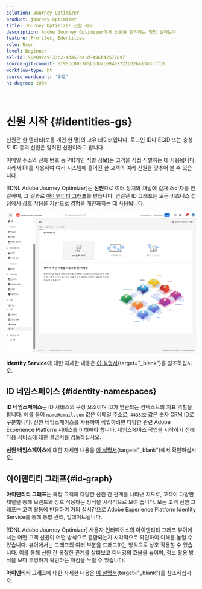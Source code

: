 ```yaml
---
solution: Journey Optimizer
product: journey optimizer
title: Journey Optimizer 신원 시작
description: Adobe Journey Optimizer에서 신원을 관리하는 방법 알아보기
feature: Profiles, Identities
role: User
level: Beginner
exl-id: 90e892e9-33c2-4da5-be1d-496b42572897
source-git-commit: 3f96cc0037b5bcdb2ce94e2721b02ba13b3cff36
workflow-type: ht
source-wordcount: '342'
ht-degree: 100%

---
```


# 신원 시작 {#identities-gs}

신원은 한 엔터티(보통 개인 한 명)의 고유 데이터입니다. 로그인 ID나 ECID 또는 충성도 ID 등의 신원은 알려진 신원이라고 합니다.

이메일 주소와 전화 번호 등 PII(개인 식별 정보)는 고객을 직접 식별하는 데 사용됩니다. 따라서 PII를 사용하여 여러 시스템에 흩어진 한 고객의 여러 신원을 맞추어 볼 수 있습니다.

[!DNL Adobe Journey Optimizer]는 **신원**&#x200B;으로 여러 장치와 채널에 걸쳐 소비자를 연결하며, 그 결과로 [아이덴티티 그래프](#id-graph)를 만듭니다. 연결된 ID 그래프는 모든 비즈니스 접점에서 상호 작용을 기반으로 경험을 개인화하는 데 사용됩니다.

![](assets/identities-home.png)

**Identity Service**&#x200B;에 대한 자세한 내용은 [이 설명서](https://experienceleague.adobe.com/docs/experience-platform/identity/home.html?lang=ko){target="_blank"}를 참조하십시오.

## ID 네임스페이스 {#identity-namespaces}

**ID 네임스페이스**&#x200B;는 ID 서비스의 구성 요소이며 ID가 연관되는 컨텍스트의 지표 역할을 합니다. 예를 들어 `name@email.com` 값은 이메일 주소로, `443522` 값은 숫자 CRM ID로 구분합니다. 신원 네임스페이스를 사용하여 작업하려면 다양한 관련 Adobe Experience Platform 서비스를 이해해야 합니다. 네임스페이스 작업을 시작하기 전에 다음 서비스에 대한 설명서를 검토하십시오.

**신원 네임스페이스**&#x200B;에 대한 자세한 내용을 [이 설명서](https://experienceleague.adobe.com/docs/experience-platform/identity/namespaces.html?lang=ko){target="_blank"}에서 확인하십시오.

## 아이덴티티 그래프{#id-graph}

**아이덴티티 그래프**&#x200B;는 특정 고객의 다양한 신원 간 관계를 나타낸 지도로, 고객이 다양한 채널을 통해 브랜드와 상호 작용하는 방식을 시각적으로 보여 줍니다. 모든 고객 신원 그래프는 고객 활동에 반응하여 거의 실시간으로 Adobe Experience Platform Identity Service를 통해 통합 관리, 업데이트됩니다.

[!DNL Adobe Journey Optimizer] 사용자 인터페이스의 아이덴티티 그래프 뷰어에서는 어떤 고객 신원이 어떤 방식으로 결합되는지 시각적으로 확인하여 이해를 높일 수 있습니다. 뷰어에서는 그래프의 여러 부분을 드래그하는 방식으로 상호 작용할 수 있습니다. 이를 통해 신원 간 복잡한 관계를 살펴보고 디버깅의 효율을 높이며, 정보 활용 방식을 보다 투명하게 확인하는 이점을 누릴 수 있습니다.

**아이덴티티 그래프**&#x200B;에 대한 자세한 내용은 [이 설명서](https://experienceleague.adobe.com/docs/experience-platform/identity/ui/identity-graph-viewer.html?lang=ko){target="_blank"}를 참조하십시오.
